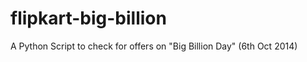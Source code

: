 flipkart-big-billion
====================

A Python Script to check for offers on "Big Billion Day" (6th Oct 2014)
